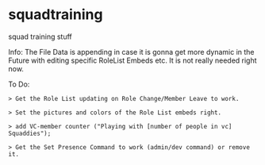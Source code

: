 # squadtraining
squad training stuff

Info:
    The File Data is appending in case it is gonna get more dynamic in the Future with editing specific RoleList Embeds etc. It is not really needed right now.

To Do:

    > Get the Role List updating on Role Change/Member Leave to work.

    > Set the pictures and colors of the Role List embeds right.

    > add VC-member counter ("Playing with [number of people in vc] Squaddies");
    
    > Get the Set Presence Command to work (admin/dev command) or remove it.
